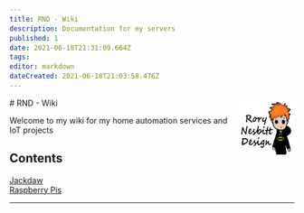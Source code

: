 ```yaml
---
title: RND - Wiki
description: Documentation for my servers
published: 1
date: 2021-06-18T21:31:09.664Z
tags: 
editor: markdown
dateCreated: 2021-06-18T21:03:58.476Z
---
```


<img src="/rnd.png" style="width:100px;height:100px;float:right;">
# RND - Wiki

Welcome to my wiki for my home automation services and IoT projects

## Contents
[Jackdaw](jackdaw)  
[Raspberry Pis](rpi)


---